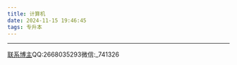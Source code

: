 ```yaml
---
title: 计算机
date: 2024-11-15 19:46:45
tags: 专升本
---
```



---
[联系博主](mailto:2668035293@qq.com)QQ:2668035293微信:_741326